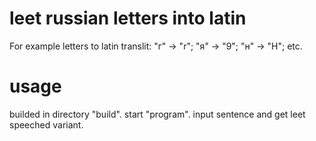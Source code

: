 # leet russian letters into latin
For example letters to latin translit:
"г" -> "r"; 
"я" -> "9"; 
"н" -> "H"; 
etc.

# usage

builded in directory "build". start "program". input sentence and get leet speeched variant.
